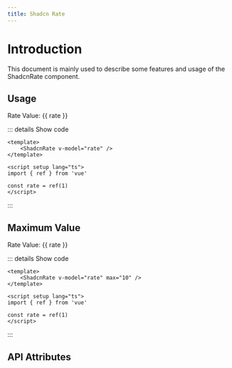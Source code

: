 ```yaml
---
title: Shadcn Rate
---
```


# Introduction

This document is mainly used to describe some features and usage of the ShadcnRate component.

## Usage

<CodeRunner title="Usage">
    Rate Value: {{ rate }}
    <ShadcnRate v-model="rate" />
</CodeRunner>

::: details Show code

```vue
<template>
    <ShadcnRate v-model="rate" />
</template>

<script setup lang="ts">
import { ref } from 'vue'

const rate = ref(1)
</script>
```

:::

## Maximum Value

<CodeRunner title="Maximum Value">
    Rate Value: {{ rate }}
    <ShadcnRate v-model="rate" max="10" />
</CodeRunner>

::: details Show code

```vue
<template>
    <ShadcnRate v-model="rate" max="10" />
</template>

<script setup lang="ts">
import { ref } from 'vue'

const rate = ref(1)
</script>
```

:::

## API Attributes

<ApiTable title="Rate Props"
    :headers="['Attribute', 'Description', 'Type', 'Default Value', 'List']"
    :columns="[
        ['modelValue', 'Rate value', 'number', '0', '-'],
        ['max', 'Maximum value', 'number', '5', '-'],
    ]">
</ApiTable>

<br />

<ApiTable title="Rate Slots"
    :headers="['Slot', 'Description']"
    :columns="[
        ['icon', 'Icon slot'],
    ]">
</ApiTable>

<script setup lang="ts">
import { ref } from 'vue'

const rate = ref(1)
</script>
